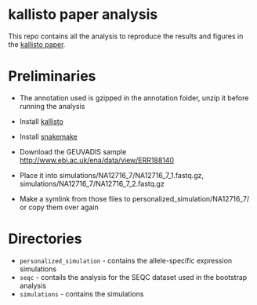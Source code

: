 # kallisto paper analysis

This repo contains all the analysis to reproduce the results and figures in the [kallisto paper](http://arxiv.org/abs/1505.02710).

# Preliminaries

- The annotation used is gzipped in the annotation folder, unzip it before running the analysis
- Install [kallisto](pachterlab.github.io/kallisto)
- Install [snakemake](https://bitbucket.org/johanneskoester/snakemake)


- Download the GEUVADIS sample http://www.ebi.ac.uk/ena/data/view/ERR188140
- Place it into simulations/NA12716_7/NA12716_7_1.fastq.gz, simulations/NA12716_7/NA12716_7_2.fastq.gz
- Make a symlink from those files to personalized_simulation/NA12716_7/ or copy them over again

# Directories

- `personalized_simulation` - contains the allele-specific expression
  simulations
- `seqc` - contails the analysis for the SEQC dataset used in the bootstrap
  analysis
- `simulations` - contains the simulations
